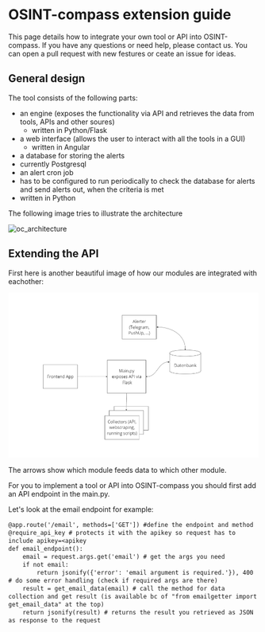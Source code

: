 # OSINT-compass extension guide

This page details how to integrate your own tool or API into OSINT-compass. If you have any questions or need help, please contact us. You can open a pull request with new festures or ceate an issue for ideas.

## General design

The tool consists of the following parts: 
- an engine (exposes the functionality via API and retrieves the data from tools, APIs and other soures)
  - written in Python/Flask
- a web interface (allows the user to interact with all the tools in a GUI)
  - written in Angular
- a database for storing the alerts
 - currently Postgresql
- an alert cron job
 - has to be configured to run periodically to check the database for alerts and send alerts out, when the criteria is met
 - written in Python

The following image tries to illustrate the architecture

![oc_architecture]([http://url/to/img.png](https://github.com/elpato-dev/OSINT-compass/blob/main/images/architecture.PNG))

## Extending the API

First here is another beautiful image of how our modules are integrated with eachother:

![oc_modules](https://github.com/elpato-dev/OSINT-compass/blob/main/images/architecture.PNG)

The arrows show which module feeds data to which other module.

For you to implement a tool or API into OSINT-compass you should first add an API endpoint in the main.py.

Let's look at the email endpoint for example:

```text
@app.route('/email', methods=['GET']) #define the endpoint and method
@require_api_key # protects it with the apikey so request has to include apikey=<apikey
def email_endpoint(): 
    email = request.args.get('email') # get the args you need
    if not email: 
        return jsonify({'error': 'email argument is required.'}), 400 # do some error handling (check if required args are there)
    result = get_email_data(email) # call the method for data collection and get result (is available bc of "from emailgetter import get_email_data" at the top)
    return jsonify(result) # returns the result you retrieved as JSON as response to the request
```




